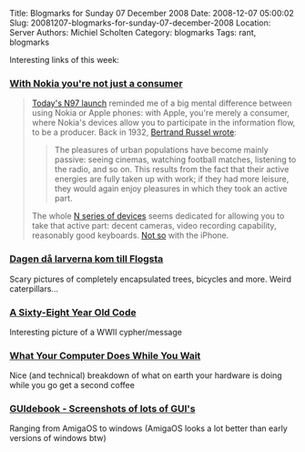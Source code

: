 Title: Blogmarks for Sunday 07 December 2008
Date: 2008-12-07 05:00:02
Slug: 20081207-blogmarks-for-sunday-07-december-2008
Location: Server
Authors: Michiel Scholten
Category: blogmarks
Tags: rant, blogmarks

<p>Interesting links of this week:</p>
<h3><a href="http://bergie.iki.fi/blog/with_nokia_you-re_not_just_a_consumer/">With Nokia you're not just a consumer</a></h3>
<blockquote><p><a href="http://conversations.nokia.com/home/2008/12/nokia-n97-marks-evolutionary-milestone-for-nseries-and-mobilekind.html">Today's N97 launch</a> reminded me of a big mental difference between using Nokia or Apple phones: with Apple, you're merely a consumer, where Nokia's devices allow you to participate in the information flow, to be a producer. Back in 1932, <a href="http://www.zpub.com/notes/idle.html">Bertrand Russel wrote</a>:</p>

<blockquote><p>The pleasures of urban populations have become mainly passive: seeing cinemas, watching football matches, listening to the radio, and so on. This results from the fact that their active energies are fully taken up with work; if they had more leisure, they would again enjoy pleasures in which they took an active part.</p></blockquote>

<p>The whole <a href="http://www.nseries.com/index.html">N series of devices</a> seems dedicated for allowing you to take that active part: decent cameras, video recording capability, reasonably good keyboards. <a href="http://www.macseven.com/files/20070610_dvorak_warns_the_iphone_keyboard_sucks.html">Not so</a> with the iPhone.</p>
</blockquote>
<h3><a href="http://user.it.uu.se/~svens/larverna/normal.html">Dagen d&aring; larverna kom till Flogsta</a></h3>
<p>Scary pictures of completely encapsulated trees, bicycles and more. Weird caterpillars...</p>
<h3><a href="http://www.slugsite.com/archives/957">A Sixty-Eight Year Old Code</a></h3>
<p>Interesting picture of a WWII cypher/message</p>
<h3><a href="http://duartes.org/gustavo/blog/post/what-your-computer-does-while-you-wait">What Your Computer Does While You Wait</a></h3>
<p>Nice (and technical) breakdown of what on earth your hardware is doing while you go get a second coffee</p>
<h3><a href="http://www.guidebookgallery.org/screenshots">GUIdebook - Screenshots of lots of GUI's</a></h3>
<p>Ranging from AmigaOS to windows (AmigaOS looks a lot better than early versions of windows btw)</p>
